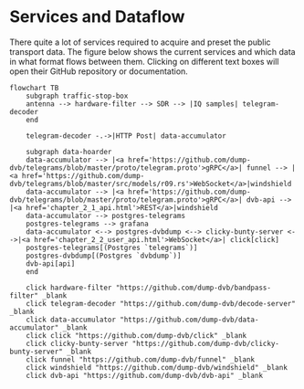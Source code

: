# Services and Dataflow

There quite a lot of services required to acquire and preset the public transport data.
The figure below shows the current services and which data in what format flows between them.
Clicking on different text boxes will open their GitHub repository or documentation.

```mermaid
flowchart TB
    subgraph traffic-stop-box
    antenna --> hardware-filter --> SDR --> |IQ samples| telegram-decoder
    end

    telegram-decoder -.->|HTTP Post| data-accumulator

    subgraph data-hoarder
    data-accumulator --> |<a href='https://github.com/dump-dvb/telegrams/blob/master/proto/telegram.proto'>gRPC</a>| funnel --> |<a href='https://github.com/dump-dvb/telegrams/blob/master/src/models/r09.rs'>WebSocket</a>|windshield
    data-accumulator --> |<a href='https://github.com/dump-dvb/telegrams/blob/master/proto/telegram.proto'>gRPC</a>| dvb-api --> |<a href='chapter_2_1_api.html'>REST</a>|windshield
    data-accumulator --> postgres-telegrams
    postgres-telegrams --> grafana
    data-accumulator <--> postgres-dvbdump <--> clicky-bunty-server <-->|<a href='chapter_2_2_user_api.html'>WebSocket</a>| click[click]
    postgres-telegrams[(Postgres `telegrams`)]
    postgres-dvbdump[(Postgres `dvbdump`)]
    dvb-api[api]
    end

    click hardware-filter "https://github.com/dump-dvb/bandpass-filter" _blank
    click telegram-decoder "https://github.com/dump-dvb/decode-server" _blank
    click data-accumulator "https://github.com/dump-dvb/data-accumulator" _blank
    click click "https://github.com/dump-dvb/click" _blank
    click clicky-bunty-server "https://github.com/dump-dvb/clicky-bunty-server" _blank
    click funnel "https://github.com/dump-dvb/funnel" _blank
    click windshield "https://github.com/dump-dvb/windshield" _blank
    click dvb-api "https://github.com/dump-dvb/dvb-api" _blank

```
